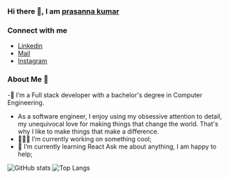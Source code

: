 ### Hi there 👋, I am [prasanna kumar](https://www.linkedin.com/in/prasanna-kumar-73a83b12b/)

### Connect with me
- [Linkedin](https://www.linkedin.com/in/prasanna-kumar-73a83b12b/)
- [Mail](mailto:prasannakumar8332@gmail.com?subject=[GitHub]%20Source%20Han%20Sans)
- [Instagram](https://www.instagram.com/prasanna____/?hl=en)

### About Me 🚀
-🌱 I’m a Full stack developer with a bachelor's degree in Computer Engineering.
- As a software engineer, I enjoy using my obsessive attention to detail, my unequivocal love for making things that change the world. That's why I like to make things that make a difference.
- 👨🏻‍💻 I’m currently working on something cool;
- 🚀 I’m currently learning React
Ask me about anything, I am happy to help;

![GitHub stats](https://github-readme-stats.vercel.app/api?username=prasanna8332&show_icons=true&theme=tokyonight)   ![Top Langs](https://github-readme-stats.vercel.app/api/top-langs/?username=prasanna8332&theme=tokyonight)
